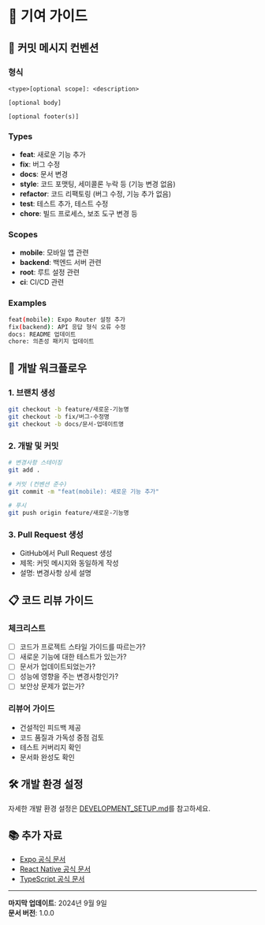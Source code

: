 # 🤝 기여 가이드

## 📝 커밋 메시지 컨벤션

### 형식
```
<type>[optional scope]: <description>

[optional body]

[optional footer(s)]
```

### Types
- **feat**: 새로운 기능 추가
- **fix**: 버그 수정
- **docs**: 문서 변경
- **style**: 코드 포맷팅, 세미콜론 누락 등 (기능 변경 없음)
- **refactor**: 코드 리팩토링 (버그 수정, 기능 추가 없음)
- **test**: 테스트 추가, 테스트 수정
- **chore**: 빌드 프로세스, 보조 도구 변경 등

### Scopes
- **mobile**: 모바일 앱 관련
- **backend**: 백엔드 서버 관련
- **root**: 루트 설정 관련
- **ci**: CI/CD 관련

### Examples
```bash
feat(mobile): Expo Router 설정 추가
fix(backend): API 응답 형식 오류 수정
docs: README 업데이트
chore: 의존성 패키지 업데이트
```

## 🔄 개발 워크플로우

### 1. 브랜치 생성
```bash
git checkout -b feature/새로운-기능명
git checkout -b fix/버그-수정명
git checkout -b docs/문서-업데이트명
```

### 2. 개발 및 커밋
```bash
# 변경사항 스테이징
git add .

# 커밋 (컨벤션 준수)
git commit -m "feat(mobile): 새로운 기능 추가"

# 푸시
git push origin feature/새로운-기능명
```

### 3. Pull Request 생성
- GitHub에서 Pull Request 생성
- 제목: 커밋 메시지와 동일하게 작성
- 설명: 변경사항 상세 설명

## 📋 코드 리뷰 가이드

### 체크리스트
- [ ] 코드가 프로젝트 스타일 가이드를 따르는가?
- [ ] 새로운 기능에 대한 테스트가 있는가?
- [ ] 문서가 업데이트되었는가?
- [ ] 성능에 영향을 주는 변경사항인가?
- [ ] 보안상 문제가 없는가?

### 리뷰어 가이드
- 건설적인 피드백 제공
- 코드 품질과 가독성 중점 검토
- 테스트 커버리지 확인
- 문서화 완성도 확인

## 🛠️ 개발 환경 설정

자세한 개발 환경 설정은 [DEVELOPMENT_SETUP.md](./DEVELOPMENT_SETUP.md)를 참고하세요.

## 📚 추가 자료

- [Expo 공식 문서](https://docs.expo.dev/)
- [React Native 공식 문서](https://reactnative.dev/)
- [TypeScript 공식 문서](https://www.typescriptlang.org/)

---

**마지막 업데이트**: 2024년 9월 9일  
**문서 버전**: 1.0.0
